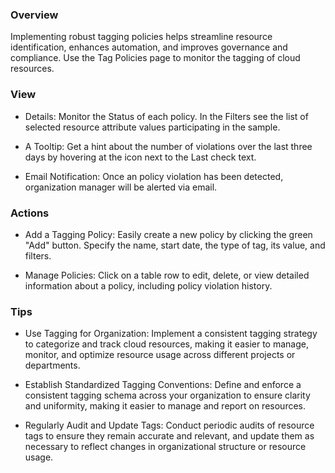 ### Overview

Implementing robust tagging policies helps streamline resource identification, enhances automation, and improves governance and compliance. Use the Tag Policies page to monitor the tagging of cloud resources.

### View

- Details: Monitor the Status of each policy. In the Filters see the list of selected resource attribute values participating in the sample. 

- A Tooltip: Get a hint about the number of violations over the last three days by hovering at the icon next to the Last check text.

- Email Notification: Once an policy violation has been detected, organization manager will be alerted via email.

### Actions

- Add a Tagging Policy: Easily create a new policy by clicking the green "Add" button. Specify the name, start date, the type of tag, its value, and filters.

- Manage Policies: Click on a table row to edit, delete, or view detailed information about a policy, including policy violation history.

### Tips

- Use Tagging for Organization: Implement a consistent tagging strategy to categorize and track cloud resources, making it easier to manage, monitor, and optimize resource usage across different projects or departments.

- Establish Standardized Tagging Conventions: Define and enforce a consistent tagging schema across your organization to ensure clarity and uniformity, making it easier to manage and report on resources.

- Regularly Audit and Update Tags: Conduct periodic audits of resource tags to ensure they remain accurate and relevant, and update them as necessary to reflect changes in organizational structure or resource usage.
